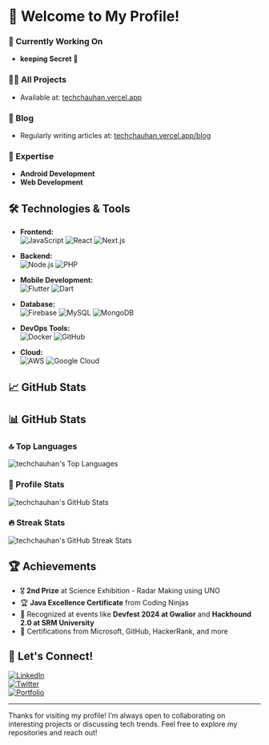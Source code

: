# 👋 Welcome to My Profile!

### 🔭 Currently Working On  
- **keeping Secret 🤫**

### 👨‍💻 All Projects  
- Available at: [techchauhan.vercel.app](https://techchauhan.vercel.app)

### 📝 Blog  
- Regularly writing articles at: [techchauhan.vercel.app/blog]([https://techchauhan.vercel.app/posts](https://techchauhan.vercel.app/blog))

### 💬 Expertise  
- **Android Development**  
- **Web Development**

## 🛠️ Technologies & Tools

- **Frontend:**  
  ![JavaScript](https://img.shields.io/badge/JavaScript-F7DF1E?logo=javascript&logoColor=white&style=for-the-badge) 
  ![React](https://img.shields.io/badge/React-20232A?logo=react&logoColor=61DAFB&style=for-the-badge) 
  ![Next.js](https://img.shields.io/badge/Next.js-000000?logo=next.js&logoColor=white&style=for-the-badge)

- **Backend:**  
  ![Node.js](https://img.shields.io/badge/Node.js-43853D?logo=node.js&logoColor=white&style=for-the-badge) 
  ![PHP](https://img.shields.io/badge/PHP-777BB4?logo=php&logoColor=white&style=for-the-badge)

- **Mobile Development:**  
  ![Flutter](https://img.shields.io/badge/Flutter-02569B?logo=flutter&logoColor=white&style=for-the-badge) 
  ![Dart](https://img.shields.io/badge/Dart-0175C2?logo=dart&logoColor=white&style=for-the-badge)

- **Database:**  
  ![Firebase](https://img.shields.io/badge/Firebase-FFCA28?logo=firebase&logoColor=white&style=for-the-badge) 
  ![MySQL](https://img.shields.io/badge/MySQL-4479A1?logo=mysql&logoColor=white&style=for-the-badge) 
  ![MongoDB](https://img.shields.io/badge/MongoDB-4EA94B?logo=mongodb&logoColor=white&style=for-the-badge)

- **DevOps Tools:**  
  ![Docker](https://img.shields.io/badge/Docker-2496ED?logo=docker&logoColor=white&style=for-the-badge) 
  ![GitHub](https://img.shields.io/badge/GitHub-181717?logo=github&logoColor=white&style=for-the-badge)

- **Cloud:**  
  ![AWS](https://img.shields.io/badge/AWS-232F3E?logo=amazon-aws&logoColor=white&style=for-the-badge) 
  ![Google Cloud](https://img.shields.io/badge/Google_Cloud-4285F4?logo=google-cloud&logoColor=white&style=for-the-badge)

## 📈 GitHub Stats

## 📊 GitHub Stats  

### 🔝 Top Languages  
<p>
  <img align="center" src="https://github-readme-stats.vercel.app/api/top-langs?username=techchauhan&show_icons=true&locale=en&layout=compact&theme=radical" alt="techchauhan's Top Languages" />
</p>

### 🚀 Profile Stats  
<p>
  <img align="center" src="https://github-readme-stats.vercel.app/api?username=techchauhan&show_icons=true&locale=en&theme=radical" alt="techchauhan's GitHub Stats" />
</p>

### 🔥 Streak Stats  
<p>
  <img align="center" src="https://github-readme-streak-stats.herokuapp.com/?user=techchauhan&theme=radical" alt="techchauhan's GitHub Streak Stats" />
</p>


## 🏆 Achievements

- 🎖️ **2nd Prize** at Science Exhibition - Radar Making using UNO  
- 🏆 **Java Excellence Certificate** from Coding Ninjas  
- 🌟 Recognized at events like **Devfest 2024 at Gwalior** and **Hackhound 2.0 at SRM University**  
- 👏 Certifications from Microsoft, GitHub, HackerRank, and more  

## 🤝 Let's Connect!

[![LinkedIn](https://img.shields.io/badge/LinkedIn-blue?logo=linkedin&logoColor=white&style=for-the-badge)](https://www.linkedin.com/in/rishab-chauhan-149b65218/)  
[![Twitter](https://img.shields.io/badge/Twitter-1DA1F2?logo=twitter&logoColor=white&style=for-the-badge)](https://x.com/techchauhan_)  
[![Portfolio](https://img.shields.io/badge/Portfolio-000000?logo=vercel&logoColor=white&style=for-the-badge)](https://techchauhan.vercel.app/)  

---

Thanks for visiting my profile! I’m always open to collaborating on interesting projects or discussing tech trends. Feel free to explore my repositories and reach out!
